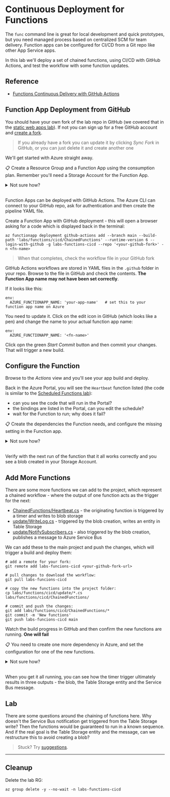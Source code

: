 # Continuous Deployment for Functions

The `func` command line is great for local development and quick prototypes, but you need managed process based on centralized SCM for team delivery. Function apps can be configured for CI/CD from a Git repo like other App Service apps.

In this lab we'll deploy a set of chained functions, using CI/CD with GitHub Actions, and test the workflow with some function updates.

## Reference

- [Functions Continuous Delivery with GitHub Actions](https://learn.microsoft.com/en-us/azure/azure-functions/functions-how-to-github-actions?tabs=dotnet)

## Function App Deployment from GitHub

You should have your own fork of the lab repo in GitHub (we covered that in the [static web apps lab](/labs/appservice-static/README.md)). If not you can sign up for a free GitHub account and [create a fork](https://github.com/courselabs/azure/fork).

> If you already have a fork you can update it by clicking _Sync Fork_ in GitHub, or you can just delete it and create another one

We'll get started with Azure straight away. 

📋 Create a Resource Group and a Function App using the consumption plan. Remember you'll need a Storage Account for the Function App.

<details>
  <summary>Not sure how?</summary>

Nothing much new here:

```
az group create -n labs-functions-cicd --tags courselabs=azure -l eastus

az storage account create -g labs-functions-cicd --sku Standard_LRS -l eastus -n <sa-name>

az functionapp create -g labs-functions-cicd  --runtime dotnet --functions-version 4 --consumption-plan-location eastus --storage-account <sa-name> -n <fn-name>
```

</details><br/>


Function Apps can be deployed with GitHub Actions. The Azure CLI can connect to your GitHub repo, ask for authentication and then create the pipeline YAML file.

Create a Function App with GitHub deployment - this will open a browser asking for a code which is displayed back in the terminal:

```
az functionapp deployment github-actions add --branch main --build-path 'labs/functions/cicd/ChainedFunctions' --runtime-version 6 --login-with-github -g labs-functions-cicd --repo '<your-github-fork>' -n <fn-name> 
```

> When that completes, check the workflow file in your GitHub fork

GitHub Actions workflows are stored in YAML files in the `.github` folder in your repo. Browse to the file in GitHub and check the contents. **The Function App name may not have been set correctly**. 

If it looks like this:

```
env:
  AZURE_FUNCTIONAPP_NAME: 'your-app-name'   # set this to your function app name on Azure
```

You need to update it. Click on the edit icon in GitHub (which looks like a pen) and change the name to your actual function app name:

```
env:
  AZURE_FUNCTIONAPP_NAME: '<fn-name>'
```

Click opn the green _Start Commit_ button and then commit your changes. That will trigger a new build.

## Configure the Function

Browse to the _Actions_ view and you'll see your app build and deploy.

Back in the Azure Portal, you will see the `Heartbeat` function listed (the code is similar to the [Scheduled Functions lab](/labs/functions/timer/README.md)):

- can you see the code that will run in the Portal?
- the bindings are listed in the Portal, can you edit the schedule?
- wait for the Function to run; why does it fail?

📋 Create the dependencies the Function needs, and configure the missing setting in the Function app.

<details>
  <summary>Not sure how?</summary>

The Function expects a separate storage account where it will write blobs. You need to create that and set the connection string in the app setting for the Function.

The bindings view for the Function tells you the configuration setting name that you need.

</details><br/>

Verify with the next run of the function that it all works correctly and you see a blob created in your Storage Account.

## Add More Functions

There are some more functions we can add to the project, which represent a chained workflow - where the output of one function acts as the trigger for the next:

- [ChainedFunctions/Heartbeat.cs](/labs/functions/cicd/ChainedFunctions/Heartbeat.cs) - the originating function is triggered by a timer and writes to blob storage
- [update/WriteLog.cs](/labs/functions/cicd/update/WriteLog.cs) - triggered by the blob creation, writes an entity in Table Storage
- [update/NotifySubscribers.cs](/labs/functions/cicd/update/NotifySubscribers.cs) - also triggered by the blob creation, publishes a message to Azure Service Bus

We can add these to the main project and push the changes, which will trigger a build and deploy them:

```
# add a remote for your fork:
git remote add labs-funcions-cicd <your-github-fork-url>

# pull changes to download the workflow:
git pull labs-funcions-cicd

# copy the new functions into the project folder:
cp labs/functions/cicd/update/*.cs labs/functions/cicd/ChainedFunctions/

# commit and push the changes:
git add labs/functions/cicd/ChainedFunctions/*
git commit -m 'New functions'
git push labs-funcions-cicd main
```

Watch the build progress in GitHub and then confirm the new functions are running. **One will fail**

📋 You need to create one more dependency in Azure, and set the configuration for one of the new functions.

<details>
  <summary>Not sure how?</summary>

The new Function writes a message to a Service Bus Queue - you need to create the namespace and the queue, then set the connection string as a Function App setting.

The bindings view for the Function tells you the configuration setting name that you need.

</details><br/>

When you get it all running, you can see how the timer trigger ultimately results in three outputs - the blob, the Table Storage entity and the Service Bus message.

## Lab

There are some questions around the chaining of functions here. Why doesn't the Service Bus notification get triggered from the Table Storage write? Then the functions would be guaranteed to run in a known sequence. And if the real goal is the Table Storage entity and the message, can we restructure this to avoid creating a blob?


> Stuck? Try [suggestions](suggestions.md).

___

## Cleanup

Delete the lab RG:

```
az group delete -y --no-wait -n labs-functions-cicd
```
